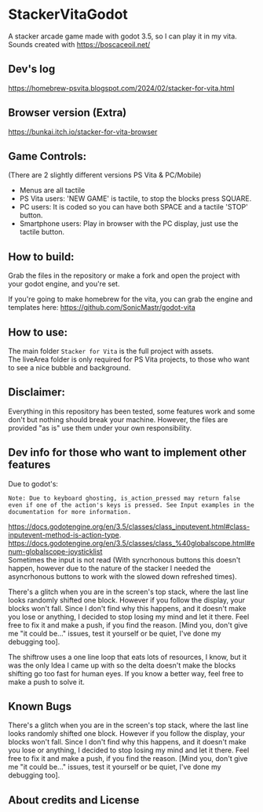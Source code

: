 # StackerVitaGodot
A stacker arcade game made with godot 3.5, so I can play it in my vita.\
Sounds created with https://boscaceoil.net/

## Dev's log
https://homebrew-psvita.blogspot.com/2024/02/stacker-for-vita.html

## Browser version (Extra)
https://bunkai.itch.io/stacker-for-vita-browser

## Game Controls:
 (There are 2 slightly different versions PS Vita & PC/Mobile)

- Menus are all tactile
- PS Vita users: 'NEW GAME' is tactile, to stop the blocks press SQUARE.
- PC users: It is coded so you can have both SPACE and a tactile 'STOP' button.
- Smartphone users: Play in browser with the PC display, just use the tactile button.

## How to build:
Grab the files in the repository or make a fork and open the project with your godot engine, and you're set.

If you're going to make homebrew for the vita, you can grab the engine and templates here: https://github.com/SonicMastr/godot-vita

## How to use:
The main folder `Stacker for Vita` is the full project with assets.\
The liveArea folder is only required for PS Vita projects, to those who want to see a nice bubble and background.

## Disclaimer:
Everything in this repository has been tested, some features work and some don't but nothing should break your machine. However, the files are provided "as is" use them under your own responsibility.

## Dev info for those who want to implement other features

Due to godot's:
```
Note: Due to keyboard ghosting, is_action_pressed may return false even if one of the action's keys is pressed. See Input examples in the documentation for more information.
``` 
https://docs.godotengine.org/en/3.5/classes/class_inputevent.html#class-inputevent-method-is-action-type.
https://docs.godotengine.org/en/3.5/classes/class_%40globalscope.html#enum-globalscope-joysticklist \
Sometimes the input is not read (With syncrhonous buttons this doesn't happen, however due to the nature of the stacker 
I needed the asyncrhonous buttons to work with the slowed down refreshed times).

There's a glitch when you are in the screen's top stack, where the last line looks randomly shifted one block. However if you follow the display, your blocks won't fall. Since I don't find why this happens, and it doesn't make you lose or anything, I decided to stop losing my mind and let it there. Feel free to fix it and make a push, if you find the reason. 
[Mind you, don't give me "it could be..." issues, test it yourself or be quiet, I've done my debugging too].

The shiftrow uses a one line loop that eats lots of resources, I know, but it was the only Idea I came up with so the delta doesn't make the blocks shifting go too fast for human eyes. If you know a better way, feel free to make a push to solve it.

## Known Bugs

There's a glitch when you are in the screen's top stack, where the last line looks randomly shifted one block. However if you follow the display, your blocks won't fall. Since I don't find why this happens, and it doesn't make you lose or anything, I decided to stop losing my mind and let it there. Feel free to fix it and make a push, if you find the reason. 
[Mind you, don't give me "it could be..." issues, test it yourself or be quiet, I've done my debugging too].

## About credits and License

